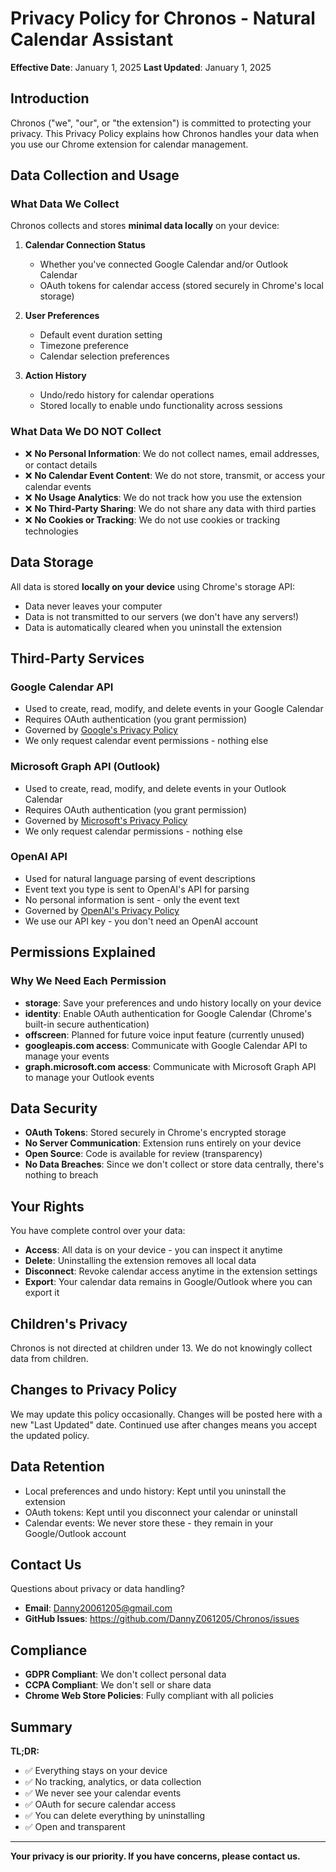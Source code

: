 # Privacy Policy for Chronos - Natural Calendar Assistant

**Effective Date**: January 1, 2025
**Last Updated**: January 1, 2025

## Introduction

Chronos ("we", "our", or "the extension") is committed to protecting your privacy. This Privacy Policy explains how Chronos handles your data when you use our Chrome extension for calendar management.

## Data Collection and Usage

### What Data We Collect

Chronos collects and stores **minimal data locally** on your device:

1. **Calendar Connection Status**
   - Whether you've connected Google Calendar and/or Outlook Calendar
   - OAuth tokens for calendar access (stored securely in Chrome's local storage)

2. **User Preferences**
   - Default event duration setting
   - Timezone preference
   - Calendar selection preferences

3. **Action History**
   - Undo/redo history for calendar operations
   - Stored locally to enable undo functionality across sessions

### What Data We DO NOT Collect

- ❌ **No Personal Information**: We do not collect names, email addresses, or contact details
- ❌ **No Calendar Event Content**: We do not store, transmit, or access your calendar events
- ❌ **No Usage Analytics**: We do not track how you use the extension
- ❌ **No Third-Party Sharing**: We do not share any data with third parties
- ❌ **No Cookies or Tracking**: We do not use cookies or tracking technologies

## Data Storage

All data is stored **locally on your device** using Chrome's storage API:
- Data never leaves your computer
- Data is not transmitted to our servers (we don't have any servers!)
- Data is automatically cleared when you uninstall the extension

## Third-Party Services

### Google Calendar API
- Used to create, read, modify, and delete events in your Google Calendar
- Requires OAuth authentication (you grant permission)
- Governed by [Google's Privacy Policy](https://policies.google.com/privacy)
- We only request calendar event permissions - nothing else

### Microsoft Graph API (Outlook)
- Used to create, read, modify, and delete events in your Outlook Calendar
- Requires OAuth authentication (you grant permission)
- Governed by [Microsoft's Privacy Policy](https://privacy.microsoft.com/privacystatement)
- We only request calendar permissions - nothing else

### OpenAI API
- Used for natural language parsing of event descriptions
- Event text you type is sent to OpenAI's API for parsing
- No personal information is sent - only the event text
- Governed by [OpenAI's Privacy Policy](https://openai.com/policies/privacy-policy)
- We use our API key - you don't need an OpenAI account

## Permissions Explained

### Why We Need Each Permission

- **storage**: Save your preferences and undo history locally on your device
- **identity**: Enable OAuth authentication for Google Calendar (Chrome's built-in secure authentication)
- **offscreen**: Planned for future voice input feature (currently unused)
- **googleapis.com access**: Communicate with Google Calendar API to manage your events
- **graph.microsoft.com access**: Communicate with Microsoft Graph API to manage your Outlook events

## Data Security

- **OAuth Tokens**: Stored securely in Chrome's encrypted storage
- **No Server Communication**: Extension runs entirely on your device
- **Open Source**: Code is available for review (transparency)
- **No Data Breaches**: Since we don't collect or store data centrally, there's nothing to breach

## Your Rights

You have complete control over your data:

- **Access**: All data is on your device - you can inspect it anytime
- **Delete**: Uninstalling the extension removes all local data
- **Disconnect**: Revoke calendar access anytime in the extension settings
- **Export**: Your calendar data remains in Google/Outlook where you can export it

## Children's Privacy

Chronos is not directed at children under 13. We do not knowingly collect data from children.

## Changes to Privacy Policy

We may update this policy occasionally. Changes will be posted here with a new "Last Updated" date. Continued use after changes means you accept the updated policy.

## Data Retention

- Local preferences and undo history: Kept until you uninstall the extension
- OAuth tokens: Kept until you disconnect your calendar or uninstall
- Calendar events: We never store these - they remain in your Google/Outlook account

## Contact Us

Questions about privacy or data handling?

- **Email**: Danny20061205@gmail.com
- **GitHub Issues**: https://github.com/DannyZ061205/Chronos/issues

## Compliance

- **GDPR Compliant**: We don't collect personal data
- **CCPA Compliant**: We don't sell or share data
- **Chrome Web Store Policies**: Fully compliant with all policies

## Summary

**TL;DR:**
- ✅ Everything stays on your device
- ✅ No tracking, analytics, or data collection
- ✅ We never see your calendar events
- ✅ OAuth for secure calendar access
- ✅ You can delete everything by uninstalling
- ✅ Open and transparent

---

**Your privacy is our priority. If you have concerns, please contact us.**

